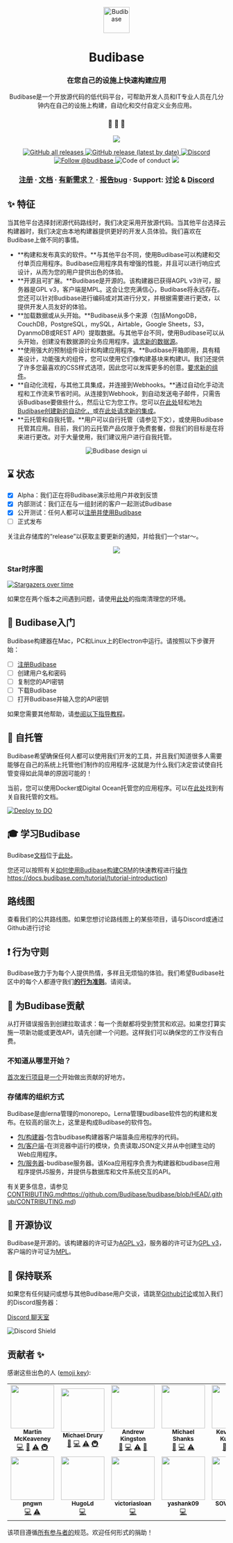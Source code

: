 <p align="center">
  <a href="https://www.budibase.com">
    <img alt="Budibase" src="https://d33wubrfki0l68.cloudfront.net/aac32159d7207b5085e74a7ef67afbb7027786c5/2b1fd/img/logo/bb-emblem.svg" width="60" />
  </a>
</p>
<h1 align="center">
  Budibase
</h1>
<h3 align="center">
  在您自己的设施上快速构建应用
</h3>
<p align="center">
  Budibase是一个开放源代码的低代码平台，可帮助开发人员和IT专业人员在几分钟内在自己的设施上构建，自动化和交付自定义业务应用。
</p>


<h3 align="center">
 🤖 🎨 🚀
</h3>


<p align="center">
  <img src="https://i.imgur.com/tPQHruf.png">
</p>

<p align="center">
  <a href="https://github.com/Budibase/budibase/releases">
    <img alt="GitHub all releases" src="https://img.shields.io/github/downloads/Budibase/budibase/total">
  </a>
  <a href="https://github.com/Budibase/budibase/releases">
    <img alt="GitHub release (latest by date)" src="https://img.shields.io/github/v/release/Budibase/budibase">
  </a>
  <a href="https://discord.gg/rCYayfe">
    <img alt="Discord" src="https://img.shields.io/discord/733030666647765003">
  </a>
  <a href="https://twitter.com/intent/follow?screen_name=budibase">
    <img src="https://img.shields.io/twitter/follow/budibase?style=social" alt="Follow @budibase" />
  </a>
  <img src="https://img.shields.io/badge/Contributor%20Covenant-v2.0%20adopted-ff69b4.svg" alt="Code of conduct" />
  <a href="https://codecov.io/gh/Budibase/budibase">
    <img src="https://codecov.io/gh/Budibase/budibase/graph/badge.svg?token=E8W2ZFXQOH"/>
  </a>
</p>
<h3 align="center">
  <a href="https://portal.budi.live/signup">注册</a>
  <span> · </span>
  <a href="https://docs.budibase.com">文档</a>
  <span> · </span>
  <a href="https://github.com/Budibase/budibase/discussions?discussions_q=category%3AIdeas">有新需求？</a>
  <span> · </span>
  <a href="https://github.com/Budibase/budibase/issues">报告bug</a>
  <span> · </span>
  Support: <a href="https://github.com/Budibase/budibase/discussions">讨论</a>
  <span> & </span>
  <a href="https://discord.gg/rCYayfe">Discord</a>
</h3>



## ✨ 特征
当其他平台选择封闭源代码路线时，我们决定采用开放源代码。当其他平台选择云构建器时，我们决定由本地构建器提供更好的开发人员体验。我们喜欢在Budibase上做不同的事情。

- **构建和发布真实的软件。**与其他平台不同，使用Budibase可以构建和交付单页应用程序。Budibase应用程序具有增强的性能，并且可以进行响应式设计，从而为您的用户提供出色的体验。
- **开源且可扩展。**Budibase是开源的。该构建器已获得AGPL v3许可，服务器是GPL v3，客户端是MPL。这会让您充满信心，Budibase将永远存在。您还可以针对Budibase进行编码或对其进行分叉，并根据需要进行更改，以提供开发人员友好的体验。
- **加载数据或从头开始。**Budibase从多个来源（包括MongoDB，CouchDB，PostgreSQL，mySQL，Airtable，Google Sheets，S3，DyanmoDB或REST API）提取数据。与其他平台不同，使用Budibase可以从头开始，创建没有数据源的业务应用程序。[请求新的数据源](https://github.com/Budibase/budibase/discussions?discussions_q=category%3AIdeas)。
- **使用强大的预制组件设计和构建应用程序。**Budibase开箱即用，具有精美设计，功能强大的组件，您可以使用它们像构建基块来构建UI。我们还提供了许多您最喜欢的CSS样式选项，因此您可以发挥更多的创意。[要求新的组件](https://github.com/Budibase/budibase/discussions?discussions_q=category%3AIdeas)。
- **自动化流程，与其他工具集成，并连接到Webhooks。**通过自动化手动流程和工作流来节省时间。从连接到Webhook，到自动发送电子邮件，只需告诉Budibase要做些什么，然后让它为您工作。您可以[在此处](https://github.com/Budibase/automations)轻松地[为Budibase创建新的自动化，](https://github.com/Budibase/automations)或[在此处](https://github.com/Budibase/automations)[请求新的集成](https://github.com/Budibase/budibase/discussions?discussions_q=category%3AIdeas)。
- **云托管和自我托管。**用户可以自行托管（请参见下文），或使用Budibase托管其应用。目前，我们的云托管产品仅限于免费套餐，但我们的目标是在将来进行更改。对于大量使用，我们建议用户进行自我托管。

<p align="center">
  <img alt="Budibase design ui" src="https://imgur.com/v8m6v3q.png">
</p>


## ⌛ 状态
- [x] Alpha：我们正在将Budibase演示给用户并收到反馈
- [x] 内部测试：我们正在与一组封闭的客户一起测试Budibase
- [x] 公开测试：任何人都可以[注册并使用Budibase](https://portal.budi.live/signup)
- [ ] 正式发布

关注此存储库的“release”以获取主要更新的通知，并给我们一个star～。

<p align="center">
  <img src="https://i.imgur.com/cJpgqm8.png">
</p>

### Star时序图

[![Stargazers over time](https://starchart.cc/Budibase/budibase.svg)](https://starchart.cc/Budibase/budibase)

如果您在两个版本之间遇到问题，请使用[此处](https://github.com/Budibase/budibase/blob/HEAD/.github/CONTRIBUTING.md#troubleshooting)的指南清理您的环境。


## 🏁 Budibase入门

Budibase构建器在Mac，PC和Linux上的Electron中运行。请按照以下步骤开始：

- [ ] [注册Budibase](https://portal.budi.live/signup)
- [ ] 创建用户名和密码
- [ ] 复制您的API密钥
- [ ] 下载Budibase
- [ ] 打开Budibase并输入您的API密钥

如果您需要其他帮助，请[参阅以下指导教程](https://docs.budibase.com/tutorial/tutorial-signing-up)。


## 🤖 自托管

Budibase希望确保任何人都可以使用我们开发的工具，并且我们知道很多人需要能够在自己的系统上托管他们制作的应用程序-这就是为什么我们决定尝试使自托管变得如此简单的原因可能的！

当前，您可以使用Docker或Digital Ocean托管您的应用程序。可以在[此处](https://docs.budibase.com/self-hosting/introduction-to-self-hosting)找到有关自我托管的文档。

[![Deploy to DO](https://www.deploytodo.com/do-btn-blue.svg)](https://cloud.digitalocean.com/droplets/new?onboarding_origin=marketplace&i=09038e&fleetUuid=bb04f9c8-1de8-4687-b2ae-1d5177a0535b&appId=77729671&type=applications&size=s-4vcpu-8gb&region=nyc1&refcode=0caaa6085a82&image=budibase-20-04)


## 🎓 学习Budibase

Budibase[文档](https://docs.budibase.com/)位于[此处](https://docs.budibase.com/)。

您还可以按照有关[如何使用Budibase构建CRM](https://docs.budibase.com/tutorial/tutorial-introduction)的快速教程进行[操作](https://docs.budibase.com/tutorial/tutorial-introduction)https://docs.budibase.com/tutorial/tutorial-introduction)


## 路线图
查看我们的公共路线图。如果您想讨论路线图上的某些项目，请与Discord或通过Github进行讨论


## ❗ 行为守则

Budibase致力于为每个人提供热情，多样且无烦恼的体验。我们希望Budibase社区中的每个人都遵守我们[**的行为准则**](https://github.com/Budibase/budibase/blob/HEAD/.github/CODE_OF_CONDUCT.md)。请阅读。

## 🙌 为Budibase贡献

从打开错误报告到创建拉取请求：每一个贡献都将受到赞赏和欢迎。如果您打算实施一项新功能或更改API，请先创建一个问题。这样我们可以确保您的工作没有白费。

### 不知道从哪里开始？

[首次发行项目](https://github.com/Budibase/budibase/projects/22)是[一个](https://github.com/Budibase/budibase/projects/22)开始做出贡献的好地方。

### 存储库的组织方式

Budibase是由lerna管理的monorepo。Lerna管理budibase软件包的构建和发布。在较高的层次上，这里是构成Budibase的软件包。

- [包/构建器](https://github.com/Budibase/budibase/tree/HEAD/packages/builder)-包含budibase构建器客户端苗条应用程序的代码。
- [包/客户端](https://github.com/Budibase/budibase/tree/HEAD/packages/client)-在浏览器中运行的模块，负责读取JSON定义并从中创建生动的Web应用程序。
- [包/服务器](https://github.com/Budibase/budibase/tree/HEAD/packages/server)-budibase服务器。该Koa应用程序负责为构建器和budibase应用程序提供JS服务，并提供与数据库和文件系统交互的API。

有关更多信息，请参见[CONTRIBUTING.md](https://github.com/Budibase/budibase/blob/HEAD/.github/CONTRIBUTING.md)https://github.com/Budibase/budibase/blob/HEAD/.github/CONTRIBUTING.md)

## 📝 开源协议

Budibase是开源的。该构建器的许可证为[AGPL v3](https://www.gnu.org/licenses/agpl-3.0.en.html)，服务器的许可证为[GPL v3](https://www.gnu.org/licenses/gpl-3.0.en.html)，客户端的许可证为[MPL](https://directory.fsf.org/wiki/License:MPL-2.0)。

## 💬 保持联系

如果您有任何疑问或想与其他Budibase用户交谈，请跳至[Github讨论](https://github.com/Budibase/budibase/discussions)或加入我们的Discord服务器：

[Discord 聊天室](https://discord.gg/rCYayfe)

![Discord Shield](https://discordapp.com/api/guilds/733030666647765003/widget.png?style=shield)


## 贡献者 ✨

感谢这些出色的人 ([emoji key](https://allcontributors.org/docs/en/emoji-key)):

<!-- ALL-CONTRIBUTORS-LIST:START - Do not remove or modify this section -->
<!-- prettier-ignore-start -->
<!-- markdownlint-disable -->
<table>
  <tr>
    <td align="center"><a href="http://martinmck.com"><img src="https://avatars1.githubusercontent.com/u/11256663?v=4?s=100" width="100px;" alt=""/><br /><sub><b>Martin McKeaveney</b></sub></a><br /><a href="https://github.com/Budibase/budibase/commits?author=shogunpurple" title="Code">💻</a> <a href="https://github.com/Budibase/budibase/commits?author=shogunpurple" title="Documentation">📖</a> <a href="https://github.com/Budibase/budibase/commits?author=shogunpurple" title="Tests">⚠️</a> <a href="#infra-shogunpurple" title="Infrastructure (Hosting, Build-Tools, etc)">🚇</a></td>
    <td align="center"><a href="http://www.michaeldrury.co.uk/"><img src="https://avatars2.githubusercontent.com/u/4407001?v=4?s=100" width="100px;" alt=""/><br /><sub><b>Michael Drury</b></sub></a><br /><a href="https://github.com/Budibase/budibase/commits?author=mike12345567" title="Documentation">📖</a> <a href="https://github.com/Budibase/budibase/commits?author=mike12345567" title="Code">💻</a> <a href="https://github.com/Budibase/budibase/commits?author=mike12345567" title="Tests">⚠️</a> <a href="#infra-mike12345567" title="Infrastructure (Hosting, Build-Tools, etc)">🚇</a></td>
    <td align="center"><a href="https://github.com/aptkingston"><img src="https://avatars3.githubusercontent.com/u/9075550?v=4?s=100" width="100px;" alt=""/><br /><sub><b>Andrew Kingston</b></sub></a><br /><a href="https://github.com/Budibase/budibase/commits?author=aptkingston" title="Documentation">📖</a> <a href="https://github.com/Budibase/budibase/commits?author=aptkingston" title="Code">💻</a> <a href="https://github.com/Budibase/budibase/commits?author=aptkingston" title="Tests">⚠️</a> <a href="#design-aptkingston" title="Design">🎨</a></td>
    <td align="center"><a href="https://budibase.com/"><img src="https://avatars3.githubusercontent.com/u/3524181?v=4?s=100" width="100px;" alt=""/><br /><sub><b>Michael Shanks</b></sub></a><br /><a href="https://github.com/Budibase/budibase/commits?author=mjashanks" title="Documentation">📖</a> <a href="https://github.com/Budibase/budibase/commits?author=mjashanks" title="Code">💻</a> <a href="https://github.com/Budibase/budibase/commits?author=mjashanks" title="Tests">⚠️</a></td>
    <td align="center"><a href="https://github.com/kevmodrome"><img src="https://avatars3.githubusercontent.com/u/534488?v=4?s=100" width="100px;" alt=""/><br /><sub><b>Kevin Åberg Kultalahti</b></sub></a><br /><a href="https://github.com/Budibase/budibase/commits?author=kevmodrome" title="Documentation">📖</a> <a href="https://github.com/Budibase/budibase/commits?author=kevmodrome" title="Code">💻</a> <a href="https://github.com/Budibase/budibase/commits?author=kevmodrome" title="Tests">⚠️</a></td>
    <td align="center"><a href="https://www.budibase.com/"><img src="https://avatars2.githubusercontent.com/u/49767913?v=4?s=100" width="100px;" alt=""/><br /><sub><b>Joe</b></sub></a><br /><a href="https://github.com/Budibase/budibase/commits?author=joebudi" title="Documentation">📖</a> <a href="https://github.com/Budibase/budibase/commits?author=joebudi" title="Code">💻</a> <a href="#content-joebudi" title="Content">🖋</a> <a href="#design-joebudi" title="Design">🎨</a></td>
    <td align="center"><a href="https://github.com/Conor-Mack"><img src="https://avatars1.githubusercontent.com/u/36074859?v=4?s=100" width="100px;" alt=""/><br /><sub><b>Conor_Mack</b></sub></a><br /><a href="https://github.com/Budibase/budibase/commits?author=Conor-Mack" title="Code">💻</a> <a href="https://github.com/Budibase/budibase/commits?author=Conor-Mack" title="Tests">⚠️</a></td>
  </tr>
  <tr>
    <td align="center"><a href="https://github.com/pngwn"><img src="https://avatars1.githubusercontent.com/u/12937446?v=4?s=100" width="100px;" alt=""/><br /><sub><b>pngwn</b></sub></a><br /><a href="https://github.com/Budibase/budibase/commits?author=pngwn" title="Code">💻</a> <a href="https://github.com/Budibase/budibase/commits?author=pngwn" title="Tests">⚠️</a></td>
    <td align="center"><a href="https://github.com/HugoLd"><img src="https://avatars0.githubusercontent.com/u/26521848?v=4?s=100" width="100px;" alt=""/><br /><sub><b>HugoLd</b></sub></a><br /><a href="https://github.com/Budibase/budibase/commits?author=HugoLd" title="Code">💻</a></td>
    <td align="center"><a href="https://github.com/victoriasloan"><img src="https://avatars.githubusercontent.com/u/9913651?v=4?s=100" width="100px;" alt=""/><br /><sub><b>victoriasloan</b></sub></a><br /><a href="https://github.com/Budibase/budibase/commits?author=victoriasloan" title="Code">💻</a></td>
    <td align="center"><a href="https://github.com/yashank09"><img src="https://avatars.githubusercontent.com/u/37672190?v=4?s=100" width="100px;" alt=""/><br /><sub><b>yashank09</b></sub></a><br /><a href="https://github.com/Budibase/budibase/commits?author=yashank09" title="Code">💻</a></td>
    <td align="center"><a href="https://github.com/SOVLOOKUP"><img src="https://avatars.githubusercontent.com/u/53158137?v=4?s=100" width="100px;" alt=""/><br /><sub><b>SOVLOOKUP</b></sub></a><br /><a href="https://github.com/Budibase/budibase/commits?author=SOVLOOKUP" title="Code">💻</a></td>
  </tr>
</table>

<!-- markdownlint-restore -->
<!-- prettier-ignore-end -->

<!-- ALL-CONTRIBUTORS-LIST:END -->

该项目遵循[所有参与者的](https://github.com/all-contributors/all-contributors)规范。欢迎任何形式的捐助！